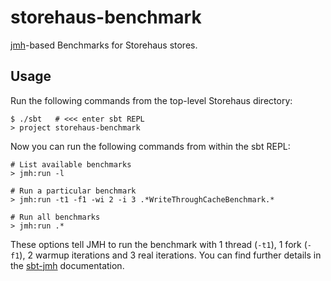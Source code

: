# storehaus-benchmark

[jmh](http://openjdk.java.net/projects/code-tools/jmh/)-based Benchmarks for Storehaus stores.

## Usage

Run the following commands from the top-level Storehaus directory:

    $ ./sbt   # <<< enter sbt REPL
    > project storehaus-benchmark

Now you can run the following commands from within the sbt REPL:

    # List available benchmarks
    > jmh:run -l

    # Run a particular benchmark
    > jmh:run -t1 -f1 -wi 2 -i 3 .*WriteThroughCacheBenchmark.*

    # Run all benchmarks
    > jmh:run .*

These options tell JMH to run the benchmark with 1 thread (`-t1`), 1 fork (`-f1`), 2 warmup iterations and 3 real iterations. You can find further details in the [sbt-jmh](https://github.com/ktoso/sbt-jmh) documentation.

